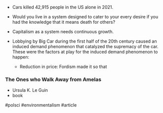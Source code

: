 - Cars killed 42,915 people in the US alone in 2021.
- Would you live in a system designed to cater to your every desire if you had the knowledge that it means death for others?

- Capitalism as a system needs continuous growth.

- Lobbying by Big Car during the first half of the 20th century caused an induced demand phenomenon that catalyzed the supremacy of the car. These were the factors at play for the induced demand phenomenon to happen:
	- Reduction in price: Fordism made it so that 

### The Ones who Walk Away from Amelas
- Ursula K. Le Guin
- book

#polsci #environmentalism #article 